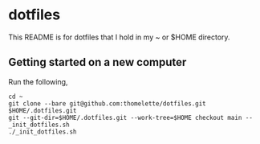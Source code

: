 # dotfiles

This README is for dotfiles that I hold in my ~ or $HOME directory.

## Getting started on a new computer

Run the following,

````
cd ~
git clone --bare git@github.com:thomelette/dotfiles.git $HOME/.dotfiles.git
git --git-dir=$HOME/.dotfiles.git --work-tree=$HOME checkout main -- _init_dotfiles.sh
./_init_dotfiles.sh
````

